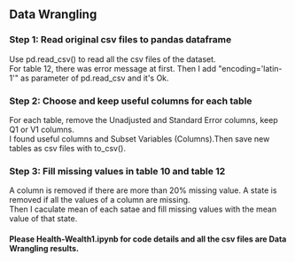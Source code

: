## Data Wrangling
### Step 1: Read original csv files to pandas dataframe
Use pd.read_csv() to read all the csv files of the dataset.  
For table 12, there was error message at first. Then I add "encoding='latin-1'" as parameter of pd.read_csv and it's Ok.

### Step 2: Choose and keep useful columns for each table
For each table, remove the Unadjusted and Standard Error columns, keep Q1 or V1 columns.   
I found useful columns and Subset Variables (Columns).Then save new tables as csv files with to_csv().

### Step 3: Fill missing values in table 10 and table 12
A column is removed if there are more than 20% missing value. A state is removed if all the values of a column are missing.  
Then I caculate mean of each satae and fill missing values with the mean value of that state.

#### Please Health-Wealth1.ipynb for code details and all the csv files are Data Wrangling results.
